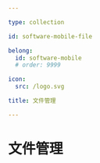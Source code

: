 ```yaml
---

type: collection

id: software-mobile-file

belong:
  id: software-mobile
  # order: 9999

icon:
  src: /logo.svg

title: 文件管理

---
```


# 文件管理

<ShowBreadcrumb />

<ShowResources/>
